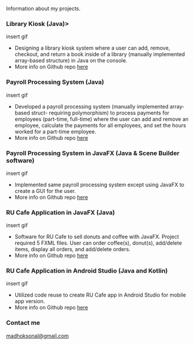
Information about my projects.

### Library Kiosk (Java)>

insert gif

* Designing a library kiosk system where a user can add, remove, checkout, and return a book inside of a library (manually implemented array-based structure) in Java on the console.
* More info on Github repo [here](https://github.com/amorfati-s/Project1-213- "Library Kiosk Project")

### Payroll Processing System (Java)

insert gif

* Developed a payroll processing system (manually implemented array-based struct- requiring polymorphism) to process payments for employees (part-time, full-time) where the user can add and remove an employee, calculate the payments for all employees, and set the hours worked for a part-time employee.
* More info on Github repo [here](https://github.com/amorfati-s/Project2-213 "Payroll Processing Github Repo")

### Payroll Processing System in JavaFX (Java & Scene Builder software)

insert gif

* Implemented same payroll processing system except using JavaFX to create a GUI for the user.
* More info on Github repo [here](https://github.com/amorfati-s/Project-3-213 "Payroll Processing Github Repo JavaFX")

### RU Cafe Application in JavaFX (Java)

insert gif

* Software for RU Cafe to sell donuts and coffee with JavaFX. Project required 5 FXML files. User can order coffee(s), donut(s), add/delete items, display all orders, and add/delete orders.
* More info on Github repo [here](https://github.com/amorfati-s/Project-4-213 "RUCafe JavaFX Github repo")

### RU Cafe Application in Android Studio (Java and Kotlin)

insert gif

* Utilized code reuse to create RU Cafe app in Android Studio for mobile app version.
*  More info on Github repo [here](https://github.com/amorfati-s/Project-5-213 "RUCafe Android Github Repo")

### Contact me

[madhoksonal@gmail.com](mailto:madhoksonal@gmail.com)
